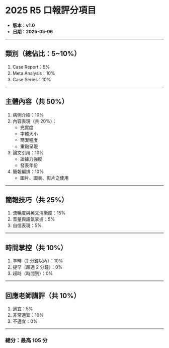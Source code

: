 # 2025 R5 口報評分項目

- **版本：v1.0**
- **日期：2025-05-06**

---

## 類別（總佔比：5~10%）
1. Case Report：5%
2. Meta Analysis：10%
3. Case Series：10%

---

## 主體內容（共 50%）
1. 病例介紹：10%  
2. 內容表現（共 20%）：
   - 充實度  
   - 字體大小  
   - 簡潔程度  
   - 重點呈現
3. 論文引用：10%  
   - 證據力強度  
   - 發表年份
4. 簡報編排：10%  
   - 圖片、圖表、影片之使用

---

## 簡報技巧（共 25%）
1. 流暢度與英文清晰度：15%  
2. 音量與語氣掌握：5%  
3. 自信表現：5%

---

## 時間掌控（共 10%）
1. 準時（2 分鐘以內）：10%  
2. 提早（超過 2 分鐘）：0%  
3. 超時（時間到）：0%

---

## 回應老師講評（共 10%）
1. 適宜：5%  
2. 非常適宜：10%  
3. 不適宜：0%

---

### 總分：**最高 105 分**

